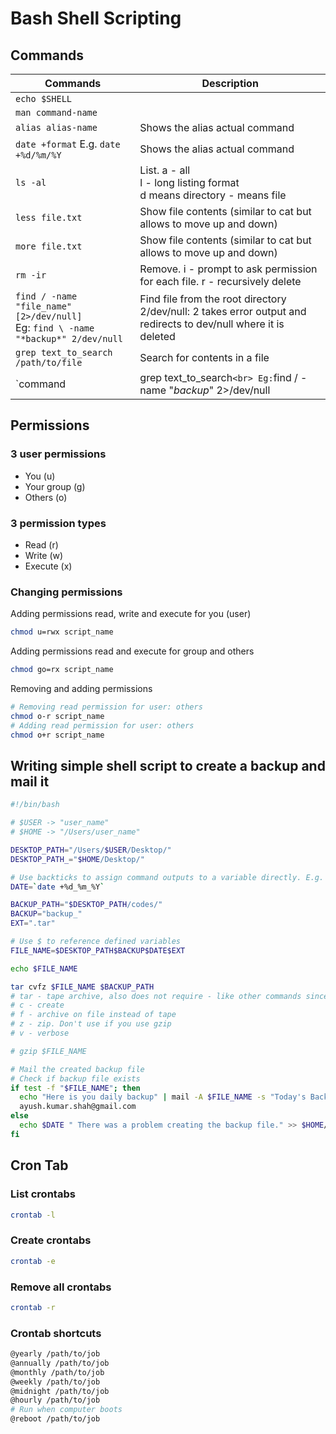 # Bash Shell Scripting

## Commands

|Commands|Description|
|--|--|
|`echo $SHELL`||
|`man command-name`||
|`alias alias-name`|Shows the alias actual command|
|`date +format` E.g. `date +%d/%m/%Y`|Shows the alias actual command|
|`ls -al`|List. a - all <br> l - long listing format <br> d means directory - means file|
|`less file.txt`|Show file contents (similar to cat but allows to move up and down)|
|`more file.txt`|Show file contents (similar to cat but allows to move up and down)|
|`rm -ir`|Remove. i - prompt to ask permission for each file. r - recursively delete|
|`find / -name "file_name" [2>/dev/null]` <br> Eg: `find \ -name "*backup*" 2/dev/null`| Find file from the root directory <br> 2/dev/null: 2 takes error output and redirects to dev/null where it is deleted|
|`grep text_to_search /path/to/file`|Search for contents in a file|
|`command | grep text_to_search` <br> Eg: `find / -name "*backup*" 2>/dev/null | grep $USER`|Using pipe to combine grep with other commands|

## Permissions

### 3 user permissions

- You (u)
- Your group (g)
- Others (o)

### 3 permission types

- Read (r)
- Write (w)
- Execute (x)

### Changing permissions

Adding permissions read, write and execute for you (user)

```zsh
chmod u=rwx script_name
```

Adding permissions read and execute for group and others

```zsh
chmod go=rx script_name
```

Removing and adding permissions

```zsh
# Removing read permission for user: others
chmod o-r script_name
# Adding read permission for user: others
chmod o+r script_name
```

## Writing simple shell script to create a backup and mail it

```zsh
#!/bin/bash

# $USER -> "user_name"
# $HOME -> "/Users/user_name"

DESKTOP_PATH="/Users/$USER/Desktop/"
DESKTOP_PATH_="$HOME/Desktop/"

# Use backticks to assign command outputs to a variable directly. E.g. below
DATE=`date +%d_%m_%Y`

BACKUP_PATH="$DESKTOP_PATH/codes/"
BACKUP="backup_"
EXT=".tar"

# Use $ to reference defined variables
FILE_NAME=$DESKTOP_PATH$BACKUP$DATE$EXT

echo $FILE_NAME

tar cvfz $FILE_NAME $BACKUP_PATH
# tar - tape archive, also does not require - like other commands since old
# c - create
# f - archive on file instead of tape
# z - zip. Don't use if you use gzip
# v - verbose

# gzip $FILE_NAME

# Mail the created backup file
# Check if backup file exists
if test -f "$FILE_NAME"; then
  echo "Here is you daily backup" | mail -A $FILE_NAME -s "Today's Backup"
  ayush.kumar.shah@gmail.com
else
  echo $DATE " There was a problem creating the backup file." >> $HOME/error.log
fi

```

## Cron Tab

### List crontabs

```zsh
crontab -l
```

### Create crontabs

```zsh
crontab -e
```

### Remove all crontabs

```zsh
crontab -r
```

### Crontab shortcuts

```zsh
@yearly /path/to/job
@annually /path/to/job
@monthly /path/to/job
@weekly /path/to/job
@midnight /path/to/job
@hourly /path/to/job
# Run when computer boots
@reboot /path/to/job
```
